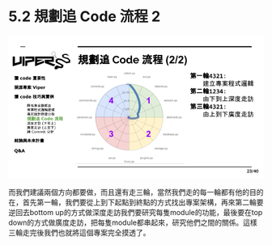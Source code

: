 # 5.2 規劃追 Code 流程 2

![](../.gitbook/assets/coscup-versionpython-kai-yuan-ruan-ti-kao-gu-22.png)

而我們建議兩個方向都要做，而且還有走三輪，當然我們走的每一輪都有他的目的在，首先第一輪，我們要從上到下起點到終點的方式找出專案架構，再來第二輪要逆回去bottom up的方式做深度走訪我們要研究每隻module的功能，最後要在top down的方式做廣度走訪，把每隻module都串起來，研究他們之間的關係。這樣三輪走完後我們也就將這個專案完全摸透了。
